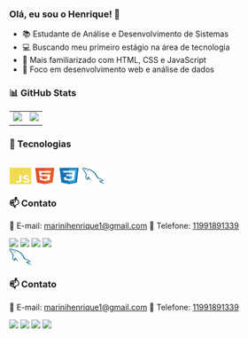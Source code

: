 ### Olá, eu sou o Henrique! 👋

- 📚 Estudante de Análise e Desenvolvimento de Sistemas
- 💻 Buscando meu primeiro estágio na área de tecnologia
- 🚀 Mais familiarizado com HTML, CSS e JavaScript
- 🎯 Foco em desenvolvimento web e análise de dados

### 📊 GitHub Stats
<table>
  <tr>
    <td><img height="180em" src="https://github-readme-stats.vercel.app/api?username=Henrique-Marini&show_icons=true&theme=dracula&include_all_commits=true&count_private=true"/></td>
    <td><img height="180em" src="https://github-readme-stats.vercel.app/api/top-langs/?username=Henrique-Marini&layout=compact&langs_count=6&theme=tokyonight"/></td>
  </tr>
</table>

### 🚀 Tecnologias
<div style="display: inline_block"><br>
  <img align="center" alt="Js" height="30" width="40" src="https://raw.githubusercontent.com/devicons/devicon/master/icons/javascript/javascript-plain.svg">
  <img align="center" alt="HTML" height="30" width="40" src="https://raw.githubusercontent.com/devicons/devicon/master/icons/html5/html5-original.svg">
  <img align="center" alt="CSS" height="30" width="40" src="https://raw.githubusercontent.com/devicons/devicon/master/icons/css3/css3-original.svg">
  <img align="center" alt="SQL" height="30" width="40" src="https://raw.githubusercontent.com/devicons/devicon/master/icons/mysql/mysql-original.svg">
</div>

### 📫 Contato
📧 E-mail: [marinihenrique1@gmail.com](mailto:marinihenrique1@gmail.com)
📱 Telefone: [11991891339](tel:11991891339)


 
<div> 
  <a href="https://www.instagram.com/_hmarini?igsh=MXRoOXIwMnhudDZk&utm_source=qr" target="_blank"><img src="https://img.shields.io/badge/-Instagram-%23E4405F?style=for-the-badge&logo=instagram&logoColor=white" target="_blank"></a>
 <a href="https://discord.gg/TeauCXfw" target="_blank"><img src="https://img.shields.io/badge/Discord-7289DA?style=for-the-badge&logo=discord&logoColor=white" target="_blank"></a> 
  <a href = "marinihenrique1@gmail.com"><img src="https://img.shields.io/badge/-Gmail-%23333?style=for-the-badge&logo=gmail&logoColor=white" target="_blank"></a>
  <a href="https://www.linkedin.com/in/henrique-marini-6576a2205?utm_source=share&utm_campaign=share_via&utm_content=profile&utm_medium=ios_app" target="_blank"><img src="https://img.shields.io/badge/-LinkedIn-%230077B5?style=for-the-badge&logo=linkedin&logoColor=white" target="_blank"></a>
</div>

  <img align="center" alt="SQL" height="30" width="40" src="https://raw.githubusercontent.com/devicons/devicon/master/icons/mysql/mysql-original.svg">
</div>

### 📫 Contato
📧 E-mail: [marinihenrique1@gmail.com](mailto:marinihenrique1@gmail.com)
📱 Telefone: [11991891339](tel:11991891339)


 
<div> 
  <a href="https://www.instagram.com/_hmarini?igsh=MXRoOXIwMnhudDZk&utm_source=qr" target="_blank"><img src="https://img.shields.io/badge/-Instagram-%23E4405F?style=for-the-badge&logo=instagram&logoColor=white" target="_blank"></a>
 <a href="https://discord.gg/TeauCXfw" target="_blank"><img src="https://img.shields.io/badge/Discord-7289DA?style=for-the-badge&logo=discord&logoColor=white" target="_blank"></a> 
  <a href = "marinihenrique1@gmail.com"><img src="https://img.shields.io/badge/-Gmail-%23333?style=for-the-badge&logo=gmail&logoColor=white" target="_blank"></a>
  <a href="https://www.linkedin.com/in/henrique-marini-6576a2205?utm_source=share&utm_campaign=share_via&utm_content=profile&utm_medium=ios_app" target="_blank"><img src="https://img.shields.io/badge/-LinkedIn-%230077B5?style=for-the-badge&logo=linkedin&logoColor=white" target="_blank"></a>
</div>
